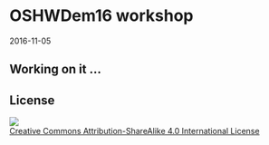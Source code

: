 
# OSHWDem16 workshop

2016-11-05

## Working on it ...

## License

![](https://github.com/FPGAwars/workshops/raw/master/wiki/attribution-share-alike-creative-commons-license.png)  
[Creative Commons Attribution-ShareAlike 4.0 International License](http://creativecommons.org/licenses/by-sa/4.0/)
